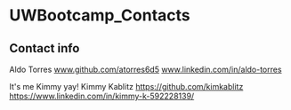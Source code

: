 # UWBootcamp_Contacts

## Contact info

Aldo Torres   www.github.com/atorres6d5 www.linkedin.com/in/aldo-torres



It's me Kimmy yay!
Kimmy Kablitz https://github.com/kimkablitz https://www.linkedin.com/in/kimmy-k-592228139/
